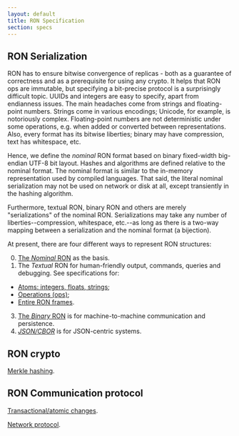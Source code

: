 ```yaml
---
layout: default
title: RON Specification
section: specs
---
```


## RON Serialization

RON has to ensure bitwise convergence of replicas - both as a guarantee of correctness and as a prerequisite for using any crypto.
It helps that RON ops are immutable, but specifying a bit-precise protocol is a surprisingly difficult topic.
UUIDs and integers are easy to specify, apart from endianness issues.
The main headaches come from strings and floating-point numbers.
Strings come in various encodings; Unicode, for example, is notoriously complex.
Floating-point numbers are not deterministic under some operations, e.g. when added or converted between representations.
Also, every format has its bitwise liberties; binary may have compression, text has whitespace, etc.

Hence, we define the *nominal* RON format based on binary fixed-width big-endian UTF-8 bit layout.
Hashes and algorithms are defined relative to the nominal format.
The nominal format is similar to the in-memory representation used by compiled languages.
That said, the literal nominal serialization may not be used on network or disk at all, except transiently in the hashing algorithm.

Furthermore, textual RON, binary RON and others are merely "serializations" of the nominal RON.
Serializations may take any number of liberties--compression, whitespace, etc.--as long as there is a two-way mapping between a serialization and the nominal format (a bijection).

At present, there are four different ways to represent RON structures:

0. [The *Nominal* RON](nominal/) as the basis.
1. The *Textual* RON for human-friendly output, commands, queries and debugging. See specifications for:
  - [Atoms: integers, floats, strings](atoms/);
  - [Operations (ops)](ops/);
  - [Entire RON frames](frames/).
3. [The *Binary* RON](binary/) is for machine-to-machine communication and persistence.
4. [*JSON/CBOR*](json/) is for JSON-centric systems.


## RON crypto

[Merkle hashing](hash/).

## RON Communication protocol

[Transactional/atomic changes](changes/).

[Network protocol](network/).
